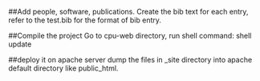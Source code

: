 
##Add people, software, publications.
Create the bib text for each entry, refer to the test.bib for the format of bib entry.

##Compile the project
Go to cpu-web directory, run shell command: shell update


##deploy it on apache server
dump the files in _site directory into apache default directory like public_html.